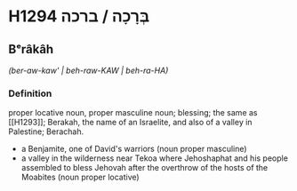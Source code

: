 # H1294 בְּרָכָה / ברכה

## Bᵉrâkâh

_(ber-aw-kaw' | beh-raw-KAW | beh-ra-HA)_

### Definition

proper locative noun, proper masculine noun; blessing; the same as [[H1293]]; Berakah, the name of an Israelite, and also of a valley in Palestine; Berachah.

- a Benjamite, one of David's warriors (noun proper masculine)
- a valley in the wilderness near Tekoa where Jehoshaphat and his people assembled to bless Jehovah after the overthrow of the hosts of the Moabites (noun proper locative)
